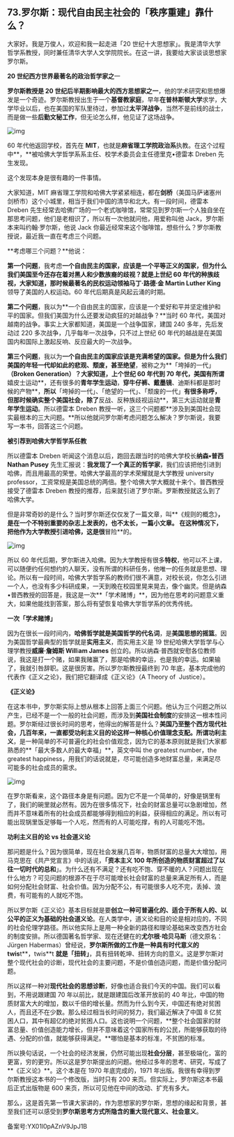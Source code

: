 ## 73.罗尔斯：现代自由民主社会的「秩序重建」靠什么？
大家好。我是万俊人，欢迎和我一起走进「20 世纪十大思想家」。我是清华大学哲学系教授，同时兼任清华大学人文学院院长。在这一讲，我要给大家谈谈思想家罗尔斯。


**20 世纪西方世界最著名的政治哲学家之**一


**罗尔斯教授是 20 世纪后半期影响最大的西方思想家之一**，他的学术研究和思想爆发是一个奇迹。罗尔斯教授出生于一个**基督教家庭**，早年**在普林斯顿大学**求学，大学毕业以后，也在美国的军队里待过，参加过**太平洋战争**，当然不是前线的战士，而是做一些**后勤文秘工作**，但无论怎么样，他见证了这场战争。


![img](https://pic4.zhimg.com/v2-ae4f27ab9ccc862b7fa3bb0d1ec810bd.webp)

60 年代他返回学校，首先在 **MIT**，也就是**麻省理工学院政治系**执教。在这个过程中**，**被哈佛大学哲学系系主任、校学术委员会主任德里克•德雷本 Dreben 先生发现。


这个发现本身是很有趣的一件事情。


大家知道，MIT 麻省理工学院和哈佛大学紧紧相连，都在**剑桥**（美国马萨诸塞州剑桥市）这个小城里，相当于我们中国的清华和北大。有一段时间，德雷本 Dreben 先生经常去哈佛广场的一个老式咖啡馆，常常见到罗尔斯一个人独自坐在那思考问题，他们是老相识了，所以有一次他就问他，用爱称叫他 Jack，罗尔斯本来叫约翰·罗尔斯，他说 Jack 你最近经常来这个咖啡馆，想些什么？罗尔斯教授说，最近我一直在考虑三个问题。


**考虑哪三个问题？**他说：


**第一个问题**，我考虑**一个自由民主的国家，应该是一个平等正义的国家，但为什么我们美国至今还存在着对黑人和少数族裔的歧视？**就是上世纪 60 年代的种族歧视，大家知道，那时候最著名的民权运动领袖**马丁·路德·金 Martin Luther King** 领导了美国的人权运动。60 年代后期真是风起云涌的时期。 


**第二个问题**，我以为**一个自由民主的国家，应该是一个爱好和平并坚定维护和平的国家。但我们美国为什么还要发动疯狂的对越战争？**当时 60 年代，美国对越南的战争。事实上大家都知道，美国是一个战争国家，建国 240 多年，先后发动过 220 多次战争，几乎每年一次战争，只不过上世纪 60 年代的越战是在美国国内和国际上激起反响、反应最大的一次战争。


**第三个问题**，我以为**一个自由民主的国家应该是充满希望的国家。但是为什么我们美国的年轻一代却如此的悲观、颓废，甚至绝望**，被称之为**「垮掉的一代」**（Broken Generation）？大家知道，上个世纪 60 年代到 70 年代，美国有所谓**嬉皮士运动**，还有很多的**青年学生运动**，**穿牛仔裤、戴墨镜**、迪斯科都是那时候的产物**，**所以**「垮掉的一代」、「绝望的一代」、「颓废的一代」**有很多称呼，但那时候确实整个美国社会，除了**反战、反种族歧视运动**，第三大运动就是**青年学生运动**。所以德雷本 Dreben 教授一听，这三个问题都**涉及到美国社会现实最根本的三大问题。**所以他就问罗尔斯考虑问题怎么解决？罗尔斯说，我要写一本书，回答这三个问题。 


**被引荐到哈佛大学哲学系任教**


所以德雷本 Dreben 听闻这个消息以后，跑回去跟当时的哈佛大学校长**纳森•普西 Nathan Pusey** 先生汇报说：**我发现了一个真正的哲学家**，我们应该把他引进到哈佛，而且用最高的荣誉。哈佛大学最高的学术荣耀就是大学教授 university professor，工资常规是美国总统的两倍。整个哈佛大学大概就十来个。普西教授接受了德雷本 Dreben 教授的推荐，后来就引进了罗尔斯。罗斯教授就这么到了哈佛大学。


但是非常奇妙的是什么？当时罗尔斯还仅仅发了一篇文章，叫**《规则的概念》**，是在一个不特别重要的杂志上发表的，也不太长，一篇小文章。 在这种情况下，把他作为大学教授引进哈佛，这是很**冒险**的。


![img](https://pic1.zhimg.com/v2-ceaf87f56abd408e21c76b213d38e722.webp)

所以 60 年代后期，罗尔斯进入哈佛。因为大学教授有很多**特权**，他可以不上课，可以随便约任何想约的人聊天，没有所谓的科研任务，他唯一的任务就是思想、理论。所以有一段时间，哈佛大学哲学系的教师们很不满意，对校长说，你怎么引进一个人，也没有多少科研成果，一天到晚在校园里晃来晃去，像个幽灵。但是纳森•普西教授的回答是，我这是一次**「学术赌博」**，因为他在思考的问题意义重大，如果他能找到答案，那么将有望恢复哈佛大学哲学系的优秀传统。 


**一次「学术赌博」**


因为在很长一段时间内，**哈佛哲学就是美国哲学的代名词**，是**美国思想的摇篮**。因为美国哲学最典型的哲学就是**实用主义**，而实用主义是 19 世纪哈佛大学哲学与心理学教授**威廉·詹姆斯 Will**i**am James** 创立的。所以纳森·普西就安慰各位教师说，我这是打一个赌，如果我赌赢了，那是哈佛的幸运，也是我的幸运。如果输了，我就引咎辞职。这是很厉害。所以罗尔斯教授最终到 70 年底，基本完成他的代表作《正义之论》，我们把它翻译成《正义论》（A Theory of  Justice）。


**《正义论》**


在这本书中，罗尔斯实际上想从根本上回答上面三个问题。他认为三个问题之所以产生，已经不是一个一般的社会问题，而涉及到**美国社会制度**的安排这一根本性问题。罗尔斯经过很长时间的思考，他得出的解答是什么？**美国乃至整个西方现代社会，几百年来，一直都受功利主义目的论这样一种核心价值理念支配。**所谓**功利主义**，是一种简单的不可普遍化的社会价值观念，因为它的基本原则就是我们大家都熟悉的**「最大多数人的最大幸福」**，英文中叫 the greatest number，the greatest happiness，用我们的话说就是，尽可能创造多地财富总量，来满足尽可能多的社会成员的需求。


![img](https://pic3.zhimg.com/v2-94aa084906fd46813358e98e4e1cf299.webp)

在罗尔斯看来，这个路径本身是有问题。因为它不是一个简单的，好像是锅里有了，我们的碗里就必然有。因为在很多情况下，社会的财富总量可以急剧增加，然而并不意味着所有的社会成员都能够得到相应的利益，获得相应的满足。所以有可能出现锅里饭足够每一个人吃，然而有的人可能吃撑，有的人可能吃不饱。 


**功利主义目的论 vs 社会道义论**


那问题是什么？因为很简单，现在社会发展几百年，物质财富的总量大大增加，用马克思在《共产党宣言》中的话说，**「资本主义 100 年所创造的物质财富超过了以往一切时代的总和**」。为什么还有不满足？还有吃不饱、穿不暖的人？问题出现在什么地方？可见问题的根源不在于尽可能增长社会财富的总量来满足所有人，而是如何分配社会财富、社会价值。因为分配不公，有可能很多人吃不完，丢掉、浪费，有可能有的人就吃不饱。


所以罗尔斯《正义论》基本目标就是要**创立一种可普遍化的、适合于所有人的、以公平的正义为基础的社会道义论**。在人类学中，道义论和目的论是相对应的，不同的社会伦理学路径。所以他实际上是用一种全新的路径和理论基础来改变西方社会的制度安排。所以德国著名哲学家、现在还健在的**尤尔根·哈贝马斯**（德文原名：Jürgen Habermas）曾经说，**罗尔斯所做的工作是一种具有时代意义的 twis**t**，twis**t **就是「扭转」**，具有扭转乾坤、扭转方向的意义。这是罗尔斯对整个现代社会的诊断，现代社会的主要问题，不是价值创造问题，而是价值分配问题。 


所以这样一种对**现代社会的思想诊断**，好像也适合我们今天的中国。我们可以看到，不用说跟建国 70 年以前比，就是跟建国后改革开放前的 40 年比，中国的物质财富大大的增加，数以千倍的增长量。然而为什么到今天，中国还有绝对贫困人，而且还不在少数。那么经过相当长时间的努力，我们最近解决了中国 8 亿贫困人口，其中有超亿的绝对贫困人口。这也说明一个问题，**整个社会国家的财富总量、价值创造能力增长，但并不意味着这个国家所有的公民，所能够获取的待遇、分配的价值，就能够获得满足。**哪怕是基本的标准，不贫困的标准。


所以换句话说，一个社会的经济发展，仍然可能出现**社会分层**，甚至极端化，富的更富，穷的更穷。所以这是罗尔斯提出的问题。他经过多年的思考、研究，写成了**《正义论》**。这个本是在 1970 年底完成的，1971 年出版。我很有幸得到罗尔斯教授这本书的一个修改版，当时只有 200 来页。但实际上，罗尔斯这本书最后正式出版物是 600 来页，所以可见他在中间的改动、扩充有多大。


那么，这是首先第一节课大家讲的，作为思想家的罗尔斯，思想的缘起和背景，甚至我们还可以感受到**罗尔斯思考方式所隐含的重大现代意义、社会意义**。 


备案号:YX01l0pAZnV9JpJ1B

